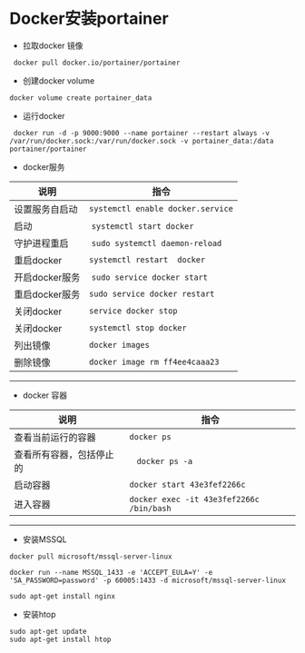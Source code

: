 # Docker安装portainer

- 拉取docker 镜像

```shell
 docker pull docker.io/portainer/portainer
```

- 创建docker volume

```shell
docker volume create portainer_data
```

- 运行docker

```shell
 docker run -d -p 9000:9000 --name portainer --restart always -v /var/run/docker.sock:/var/run/docker.sock -v portainer_data:/data portainer/portainer
```

- docker服务

说明|指令
---|---
设置服务自启动 |```systemctl enable docker.service```
启动     | ```systemctl start docker```
守护进程重启 | ```sudo systemctl daemon-reload```
重启docker |```systemctl restart  docker```
开启docker服务 | ```sudo service docker start```
重启docker服务 |```sudo service docker restart```
关闭docker |```service docker stop```
关闭docker | ```systemctl stop docker```
列出镜像|```docker images```
删除镜像|```docker image rm ff4ee4caaa23```
---

- docker 容器

说明|指令
---|---
查看当前运行的容器 |```docker ps```
查看所有容器，包括停止的    |   ```docker ps -a```
启动容器|```docker start 43e3fef2266c```
进入容器|```docker exec -it 43e3fef2266c /bin/bash```
---

- 安装MSSQL

```shell
docker pull microsoft/mssql-server-linux
```

```shell
docker run --name MSSQL_1433 -e 'ACCEPT_EULA=Y' -e 'SA_PASSWORD=password' -p 60005:1433 -d microsoft/mssql-server-linux
```

```shell
sudo apt-get install nginx
```

- 安装htop

```shell
sudo apt-get update
sudo apt-get install htop
```
